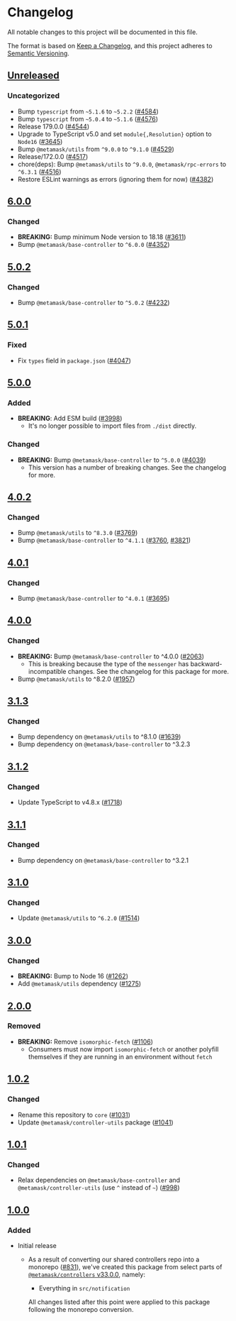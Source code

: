 # Changelog

All notable changes to this project will be documented in this file.

The format is based on [Keep a Changelog](https://keepachangelog.com/en/1.0.0/),
and this project adheres to [Semantic Versioning](https://semver.org/spec/v2.0.0.html).

## [Unreleased]

### Uncategorized

- Bump `typescript` from `~5.1.6` to `~5.2.2` ([#4584](https://github.com/MetaMask/core.git/pull/4584))
- Bump `typescript` from `~5.0.4` to `~5.1.6` ([#4576](https://github.com/MetaMask/core.git/pull/4576))
- Release 179.0.0 ([#4544](https://github.com/MetaMask/core.git/pull/4544))
- Upgrade to TypeScript v5.0 and set `module{,Resolution}` option to `Node16` ([#3645](https://github.com/MetaMask/core.git/pull/3645))
- Bump `@metamask/utils` from `^9.0.0` to `^9.1.0` ([#4529](https://github.com/MetaMask/core.git/pull/4529))
- Release/172.0.0 ([#4517](https://github.com/MetaMask/core.git/pull/4517))
- chore(deps): Bump `@metamask/utils` to `^9.0.0`, `@metamask/rpc-errors` to `^6.3.1` ([#4516](https://github.com/MetaMask/core.git/pull/4516))
- Restore ESLint warnings as errors (ignoring them for now) ([#4382](https://github.com/MetaMask/core.git/pull/4382))

## [6.0.0]

### Changed

- **BREAKING:** Bump minimum Node version to 18.18 ([#3611](https://github.com/MetaMask/core/pull/3611))
- Bump `@metamask/base-controller` to `^6.0.0` ([#4352](https://github.com/MetaMask/core/pull/4352))

## [5.0.2]

### Changed

- Bump `@metamask/base-controller` to `^5.0.2` ([#4232](https://github.com/MetaMask/core/pull/4232))

## [5.0.1]

### Fixed

- Fix `types` field in `package.json` ([#4047](https://github.com/MetaMask/core/pull/4047))

## [5.0.0]

### Added

- **BREAKING**: Add ESM build ([#3998](https://github.com/MetaMask/core/pull/3998))
  - It's no longer possible to import files from `./dist` directly.

### Changed

- **BREAKING:** Bump `@metamask/base-controller` to `^5.0.0` ([#4039](https://github.com/MetaMask/core/pull/4039))
  - This version has a number of breaking changes. See the changelog for more.

## [4.0.2]

### Changed

- Bump `@metamask/utils` to `^8.3.0` ([#3769](https://github.com/MetaMask/core/pull/3769))
- Bump `@metamask/base-controller` to `^4.1.1` ([#3760](https://github.com/MetaMask/core/pull/3760), [#3821](https://github.com/MetaMask/core/pull/3821))

## [4.0.1]

### Changed

- Bump `@metamask/base-controller` to `^4.0.1` ([#3695](https://github.com/MetaMask/core/pull/3695))

## [4.0.0]

### Changed

- **BREAKING:** Bump `@metamask/base-controller` to ^4.0.0 ([#2063](https://github.com/MetaMask/core/pull/2063))
  - This is breaking because the type of the `messenger` has backward-incompatible changes. See the changelog for this package for more.
- Bump `@metamask/utils` to ^8.2.0 ([#1957](https://github.com/MetaMask/core/pull/1957))

## [3.1.3]

### Changed

- Bump dependency on `@metamask/utils` to ^8.1.0 ([#1639](https://github.com/MetaMask/core/pull/1639))
- Bump dependency on `@metamask/base-controller` to ^3.2.3

## [3.1.2]

### Changed

- Update TypeScript to v4.8.x ([#1718](https://github.com/MetaMask/core/pull/1718))

## [3.1.1]

### Changed

- Bump dependency on `@metamask/base-controller` to ^3.2.1

## [3.1.0]

### Changed

- Update `@metamask/utils` to `^6.2.0` ([#1514](https://github.com/MetaMask/core/pull/1514))

## [3.0.0]

### Changed

- **BREAKING:** Bump to Node 16 ([#1262](https://github.com/MetaMask/core/pull/1262))
- Add `@metamask/utils` dependency ([#1275](https://github.com/MetaMask/core/pull/1275))

## [2.0.0]

### Removed

- **BREAKING:** Remove `isomorphic-fetch` ([#1106](https://github.com/MetaMask/controllers/pull/1106))
  - Consumers must now import `isomorphic-fetch` or another polyfill themselves if they are running in an environment without `fetch`

## [1.0.2]

### Changed

- Rename this repository to `core` ([#1031](https://github.com/MetaMask/controllers/pull/1031))
- Update `@metamask/controller-utils` package ([#1041](https://github.com/MetaMask/controllers/pull/1041))

## [1.0.1]

### Changed

- Relax dependencies on `@metamask/base-controller` and `@metamask/controller-utils` (use `^` instead of `~`) ([#998](https://github.com/MetaMask/core/pull/998))

## [1.0.0]

### Added

- Initial release

  - As a result of converting our shared controllers repo into a monorepo ([#831](https://github.com/MetaMask/core/pull/831)), we've created this package from select parts of [`@metamask/controllers` v33.0.0](https://github.com/MetaMask/core/tree/v33.0.0), namely:

    - Everything in `src/notification`

    All changes listed after this point were applied to this package following the monorepo conversion.

[Unreleased]: https://github.com/MetaMask/core.git/compare/@metamask/notification-controller@6.0.0...HEAD
[6.0.0]: https://github.com/MetaMask/core.git/compare/@metamask/notification-controller@5.0.2...@metamask/notification-controller@6.0.0
[5.0.2]: https://github.com/MetaMask/core.git/compare/@metamask/notification-controller@5.0.1...@metamask/notification-controller@5.0.2
[5.0.1]: https://github.com/MetaMask/core.git/compare/@metamask/notification-controller@5.0.0...@metamask/notification-controller@5.0.1
[5.0.0]: https://github.com/MetaMask/core.git/compare/@metamask/notification-controller@4.0.2...@metamask/notification-controller@5.0.0
[4.0.2]: https://github.com/MetaMask/core.git/compare/@metamask/notification-controller@4.0.1...@metamask/notification-controller@4.0.2
[4.0.1]: https://github.com/MetaMask/core.git/compare/@metamask/notification-controller@4.0.0...@metamask/notification-controller@4.0.1
[4.0.0]: https://github.com/MetaMask/core.git/compare/@metamask/notification-controller@3.1.3...@metamask/notification-controller@4.0.0
[3.1.3]: https://github.com/MetaMask/core.git/compare/@metamask/notification-controller@3.1.2...@metamask/notification-controller@3.1.3
[3.1.2]: https://github.com/MetaMask/core.git/compare/@metamask/notification-controller@3.1.1...@metamask/notification-controller@3.1.2
[3.1.1]: https://github.com/MetaMask/core.git/compare/@metamask/notification-controller@3.1.0...@metamask/notification-controller@3.1.1
[3.1.0]: https://github.com/MetaMask/core.git/compare/@metamask/notification-controller@3.0.0...@metamask/notification-controller@3.1.0
[3.0.0]: https://github.com/MetaMask/core.git/compare/@metamask/notification-controller@2.0.0...@metamask/notification-controller@3.0.0
[2.0.0]: https://github.com/MetaMask/core.git/compare/@metamask/notification-controller@1.0.2...@metamask/notification-controller@2.0.0
[1.0.2]: https://github.com/MetaMask/core.git/compare/@metamask/notification-controller@1.0.1...@metamask/notification-controller@1.0.2
[1.0.1]: https://github.com/MetaMask/core.git/compare/@metamask/notification-controller@1.0.0...@metamask/notification-controller@1.0.1
[1.0.0]: https://github.com/MetaMask/core.git/releases/tag/@metamask/notification-controller@1.0.0
